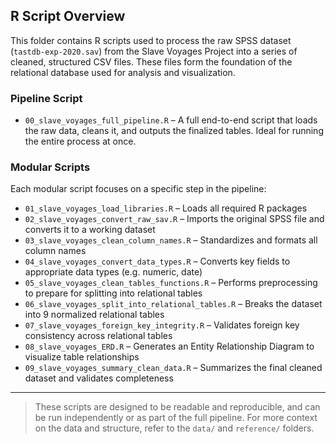 ## R Script Overview

This folder contains R scripts used to process the raw SPSS dataset (`tastdb-exp-2020.sav`) from the Slave Voyages Project into a series of cleaned, structured CSV files. These files form the foundation of the relational database used for analysis and visualization.

### Pipeline Script
- `00_slave_voyages_full_pipeline.R` – A full end-to-end script that loads the raw data, cleans it, and outputs the finalized tables. Ideal for running the entire process at once.

### Modular Scripts
Each modular script focuses on a specific step in the pipeline:

- `01_slave_voyages_load_libraries.R` – Loads all required R packages  
- `02_slave_voyages_convert_raw_sav.R` – Imports the original SPSS file and converts it to a working dataset  
- `03_slave_voyages_clean_column_names.R` – Standardizes and formats all column names  
- `04_slave_voyages_convert_data_types.R` – Converts key fields to appropriate data types (e.g. numeric, date)  
- `05_slave_voyages_clean_tables_functions.R` – Performs preprocessing to prepare for splitting into relational tables  
- `06_slave_voyages_split_into_relational_tables.R` – Breaks the dataset into 9 normalized relational tables  
- `07_slave_voyages_foreign_key_integrity.R` – Validates foreign key consistency across relational tables  
- `08_slave_voyages_ERD.R` – Generates an Entity Relationship Diagram to visualize table relationships  
- `09_slave_voyages_summary_clean_data.R` – Summarizes the final cleaned dataset and validates completeness

---

> These scripts are designed to be readable and reproducible, and can be run independently or as part of the full pipeline. For more context on the data and structure, refer to the `data/` and `reference/` folders.
